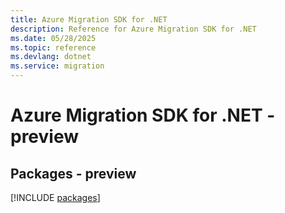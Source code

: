 ```yaml
---
title: Azure Migration SDK for .NET
description: Reference for Azure Migration SDK for .NET
ms.date: 05/28/2025
ms.topic: reference
ms.devlang: dotnet
ms.service: migration
---
```

# Azure Migration SDK for .NET - preview
## Packages - preview
[!INCLUDE [packages](migration-index.md)]